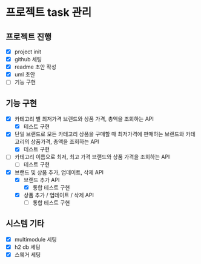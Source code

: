 # 프로젝트 task 관리
## 프로젝트 진행
- [x] project init
- [x] github 세팅
- [x] readme 초안 작성
- [x] uml 초안
- [ ] 기능 구현

## 기능 구현
- [x] 카테고리 별 최저가격 브랜드와 상품 가격, 총액을 조회하는 API
  - [x] 테스트 구현
- [x] 단일 브랜드로 모든 카테고리 상품을 구매할 때 최저가격에 판매하는 브랜드와 카테고리의 상품가격, 총액을 조회하는 API
  - [x] 테스트 구현
- [ ] 카테고리 이름으로 최저, 최고 가격 브랜드와 상품 가격을 조회하는 API
  - [ ] 테스트 구현
- [x] 브랜드 및 상품 추가, 업데이트, 삭제 API
  - [x] 브랜드 추가 API
    - [x] 통합 테스트 구현
  - [x] 상품 추가 / 업데이트 / 삭제 API
    - [ ] 통합 테스트 구현

## 시스템 기타
- [x] multimodule 세팅
- [x] h2 db 세팅
- [x] 스웨거 세팅
